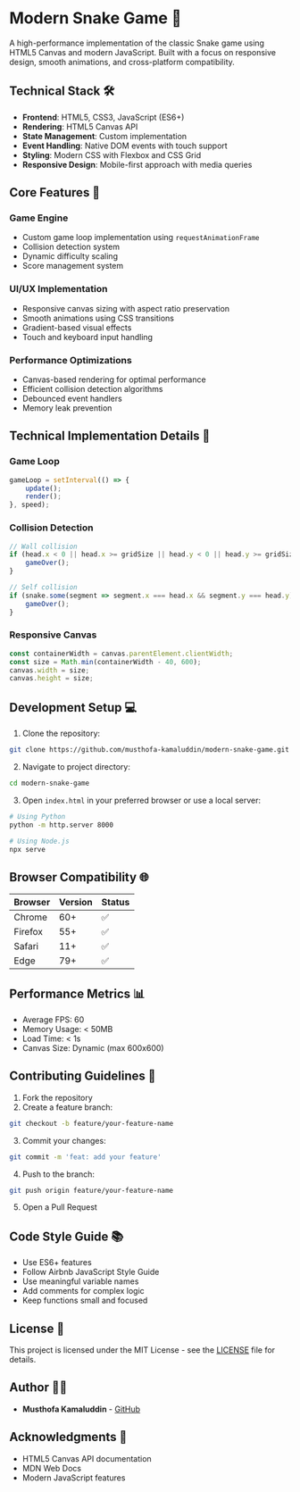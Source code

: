 # Modern Snake Game 🐍

A high-performance implementation of the classic Snake game using HTML5 Canvas and modern JavaScript. Built with a focus on responsive design, smooth animations, and cross-platform compatibility.

## Technical Stack 🛠️

- **Frontend**: HTML5, CSS3, JavaScript (ES6+)
- **Rendering**: HTML5 Canvas API
- **State Management**: Custom implementation
- **Event Handling**: Native DOM events with touch support
- **Styling**: Modern CSS with Flexbox and CSS Grid
- **Responsive Design**: Mobile-first approach with media queries

## Core Features 🚀

### Game Engine
- Custom game loop implementation using `requestAnimationFrame`
- Collision detection system
- Dynamic difficulty scaling
- Score management system

### UI/UX Implementation
- Responsive canvas sizing with aspect ratio preservation
- Smooth animations using CSS transitions
- Gradient-based visual effects
- Touch and keyboard input handling

### Performance Optimizations
- Canvas-based rendering for optimal performance
- Efficient collision detection algorithms
- Debounced event handlers
- Memory leak prevention

## Technical Implementation Details 📝

### Game Loop
```javascript
gameLoop = setInterval(() => {
    update();
    render();
}, speed);
```

### Collision Detection
```javascript
// Wall collision
if (head.x < 0 || head.x >= gridSize || head.y < 0 || head.y >= gridSize) {
    gameOver();
}

// Self collision
if (snake.some(segment => segment.x === head.x && segment.y === head.y)) {
    gameOver();
}
```

### Responsive Canvas
```javascript
const containerWidth = canvas.parentElement.clientWidth;
const size = Math.min(containerWidth - 40, 600);
canvas.width = size;
canvas.height = size;
```

## Development Setup 💻

1. Clone the repository:
```bash
git clone https://github.com/musthofa-kamaluddin/modern-snake-game.git
```

2. Navigate to project directory:
```bash
cd modern-snake-game
```

3. Open `index.html` in your preferred browser or use a local server:
```bash
# Using Python
python -m http.server 8000

# Using Node.js
npx serve
```

## Browser Compatibility 🌐

| Browser | Version | Status |
|---------|---------|--------|
| Chrome  | 60+     | ✅     |
| Firefox | 55+     | ✅     |
| Safari  | 11+     | ✅     |
| Edge    | 79+     | ✅     |

## Performance Metrics 📊

- Average FPS: 60
- Memory Usage: < 50MB
- Load Time: < 1s
- Canvas Size: Dynamic (max 600x600)

## Contributing Guidelines 🤝

1. Fork the repository
2. Create a feature branch:
```bash
git checkout -b feature/your-feature-name
```
3. Commit your changes:
```bash
git commit -m 'feat: add your feature'
```
4. Push to the branch:
```bash
git push origin feature/your-feature-name
```
5. Open a Pull Request

## Code Style Guide 📚

- Use ES6+ features
- Follow Airbnb JavaScript Style Guide
- Use meaningful variable names
- Add comments for complex logic
- Keep functions small and focused

## License 📄

This project is licensed under the MIT License - see the [LICENSE](LICENSE) file for details.

## Author 👨‍💻

- **Musthofa Kamaluddin** - [GitHub](https://github.com/musthofa-kamaluddin)

## Acknowledgments 🙏

- HTML5 Canvas API documentation
- MDN Web Docs
- Modern JavaScript features 